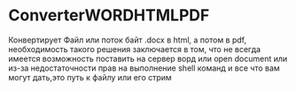 # ConverterWORDHTMLPDF
Конвертирует Файл или поток байт .docx в html, а потом в pdf, необходимость такого решения заключается в том, что не всегда имеется возможность поставить на сервер ворд или open document
или из-за недостаточности прав на выполнение shell команд и все что вам могут дать,это путь к файлу или его стрим
